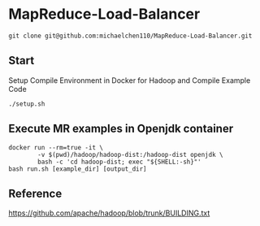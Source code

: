 # MapReduce-Load-Balancer

    git clone git@github.com:michaelchen110/MapReduce-Load-Balancer.git

## Start
Setup Compile Environment in Docker for Hadoop and Compile Example Code

    ./setup.sh 
    
## Execute MR examples in Openjdk container
    docker run --rm=true -it \
            -v $(pwd)/hadoop/hadoop-dist:/hadoop-dist openjdk \
            bash -c 'cd hadoop-dist; exec "${SHELL:-sh}"'
    bash run.sh [example_dir] [output_dir]

## Reference
https://github.com/apache/hadoop/blob/trunk/BUILDING.txt
